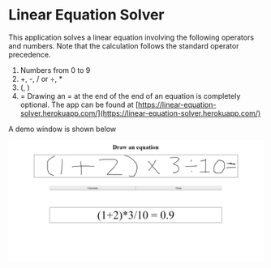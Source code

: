 # Linear Equation Solver

This application solves a linear equation involving the following operators and numbers. Note that the calculation follows the standard operator precedence.
1. Numbers from 0 to 9
2. +, -, / or ÷, *
3. (, )
4. =
Drawing an = at the end of the end of an equation is completely optional.
The app can be found at [https://linear-equation-solver.herokuapp.com/](https://linear-equation-solver.herokuapp.com/)

A demo window is shown below

![Demo image](Browser_demo.PNG "Demo")
